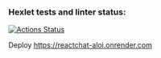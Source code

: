 ### Hexlet tests and linter status:
[![Actions Status](https://github.com/AndreyPiganov/frontend-project-12/actions/workflows/hexlet-check.yml/badge.svg)](https://github.com/AndreyPiganov/frontend-project-12/actions)

Deploy https://reactchat-aloi.onrender.com